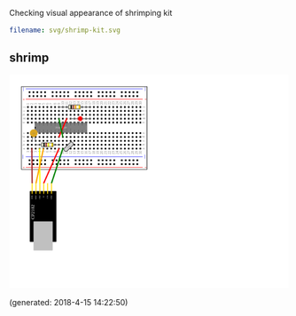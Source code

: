 Checking visual appearance of shrimping kit

~~~yaml example="shrimp" fixture="svg.js"
filename: svg/shrimp-kit.svg
~~~




## shrimp

![shrimp](shrimp-05c76d81-959c-4ec0-8dda-512ed7839f91.png)

(generated: 2018-4-15 14:22:50)


